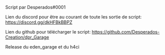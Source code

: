 Script par Desperados#0001

Lien du discord pour être au courant de toute les sortie de script: https://discord.gg/dkHFBkBBPZ

Lien du github pour télécharger le script: https://github.com/Desperados-Creation/dpr_Garage

Release du eden_garage et du h4ci
